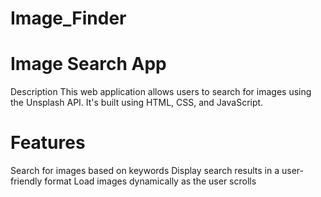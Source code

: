 # Image_Finder
<h1>Image Search App</h1>
Description
This web application allows users to search for images using the Unsplash API. It's built using HTML, CSS, and JavaScript.

<h1>Features</h1>

Search for images based on keywords
Display search results in a user-friendly format
Load images dynamically as the user scrolls
